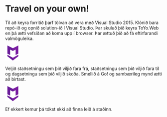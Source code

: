 # Travel on your own!

Til að keyra forritið þarf tölvan að vera með Visual Studio 2015. Klónið bara repó-ið og opnið solution-ið í Visual Studio. Þar skuluð þið keyra ToYo.Web en þá ætti vefsiðan að koma upp í browser. Þar ættuð þið að fá eftirfarandi valmöguleika.

![alt text](https://github.com/adam-p/markdown-here/raw/master/src/common/images/icon48.png "Logo Title Text 1")

Veljið staðsetningu sem þið viljið fara frá, staðsetningu sem þið viljið fara til og dagsetningu sem þið viljið skoða. Smellið á Go! og sambærileg mynd ætti að birtast. 

![alt text](https://github.com/adam-p/markdown-here/raw/master/src/common/images/icon48.png "Logo Title Text 1")

Ef ekkert kemur þá tókst ekki að finna leið á staðinn.
